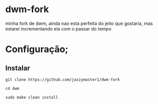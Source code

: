 # dwm-fork
minha fork de dwm, ainda nao esta perfeita do jeito que gostaria, mas estarei incrementando ela com o passar do tempo

# Configuração;
## Instalar
```git clone https://github.com/jazzymaster1/dwm-fork```

```cd dwm```

```sudo make clean install```
